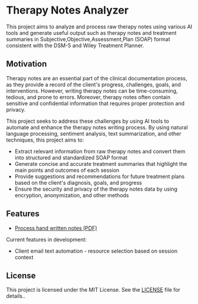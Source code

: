 # Therapy Notes Analyzer

This project aims to analyze and process raw therapy notes using various AI tools and generate useful output such as therapy notes and treatment summaries in Subjective,Objective,Assessment,Plan (SOAP) format consistent with the DSM-5 and Wiley Treatment Planner.

## Motivation

Therapy notes are an essential part of the clinical documentation process, as they provide a record of the client's progress, challenges, goals, and interventions. However, writing therapy notes can be time-consuming, tedious, and prone to errors. Moreover, therapy notes often contain sensitive and confidential information that requires proper protection and privacy.

This project seeks to address these challenges by using AI tools to automate and enhance the therapy notes writing process. By using natural language processing, sentiment analysis, text summarization, and other techniques, this project aims to:

- Extract relevant information from raw therapy notes and convert them into structured and standardized SOAP format
- Generate concise and accurate treatment summaries that highlight the main points and outcomes of each session
- Provide suggestions and recommendations for future treatment plans based on the client's diagnosis, goals, and progress
- Ensure the security and privacy of the therapy notes data by using encryption, anonymization, and other methods

## Features

- [Process hand written notes (PDF)](https://github.com/swarmrouter/therapy_note_processor/blob/main/scripts/processSessionNotesPyREADME.md)

Current features in development:

- Client email text automation - resource selection based on session context

## License

This project is licensed under the MIT License. See the [LICENSE](https://github.com/swarmrouter/therapy_note_processor/blob/main/LICENSE.md) file for details..
